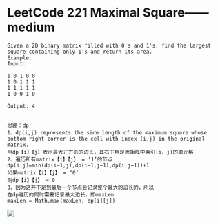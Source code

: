 # LeetCode 221 Maximal Square——medium

```
Given a 2D binary matrix filled with 0's and 1's, find the largest square containing only 1's and return its area.
Example:
Input: 

1 0 1 0 0
1 0 1 1 1
1 1 1 1 1
1 0 0 1 0

Output: 4


思路：dp
1、dp(i,j) represents the side length of the maximum square whose bottom right corner is the cell with index (i,j) in the original matrix.
用dp【i】【j】表示最大正方形的边长，其右下角是原矩阵中索引(i，j)的单元格
2、遍历所有matrix【i】【j】 = ‘1’的节点
dp(i,j)=min(dp(i−1,j),dp(i−1,j−1),dp(i,j−1))+1
如果matrix【i】【j】 = ‘0’
则dp【i】【j】 = 0
3、因为这并不是到最后一个节点会记录整个最大的边长的，所以
在dp遍历的同时需要记录最大边长，即maxLen
maxLen = Math.max(maxLen, dp[i][j])

```
![](https://github.com/only-you/interview/blob/master/picture/221.png)
